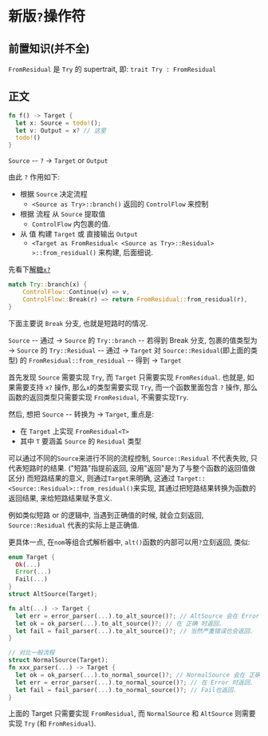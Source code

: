 # 新版`?`操作符

## 前置知识(并不全)

`FromResidual` 是 `Try` 的 supertrait, 即:
`trait Try : FromResidual`

## 正文

```rust
fn f() -> Target {
  let x: Source = todo!();
  let v: Output = x? // 这里
  todo!()
}
```

`Source` -- `?` -> `Target` or `Output`

由此 `?` 作用如下:

- 根据 `Source` 决定流程
  - `<Source as Try>::branch()` 返回的 `ControlFlow` 来控制
- 根据 流程 从 `Source` 提取值
  - `ControlFlow` 内包裹的值.
- 从 值 构建 `Target` 或 直接输出 `Output`
  - `<Target as FromResidual< <Source as Try>::Residual> >::from_residual()` 来构建, 后面细说.

先看下[解糖`x?`](https://rust-lang.github.io/rfcs/3058-try-trait-v2.html#desugaring-)

```rust
match Try::branch(x) {
    ControlFlow::Continue(v) => v,
    ControlFlow::Break(r) => return FromResidual::from_residual(r),
}
```

下面主要说 `Break` 分支, 也就是短路时的情况.

`Source` -- 通过 ->
`Source` 的 `Try::branch` -- 若得到 Break 分支, 包裹的值类型为 ->
`Source` 的 `Try::Residual` -- 通过 ->
`Target` 对 `Source::Residual`(即上面的类型) 的 `FromResidual::from_residual` -- 得到 ->
`Target`

首先发现 `Source` 需要实现 `Try`, 而 `Target` 只需要实现 `FromResidual`.
也就是, 如果需要支持 `x?` 操作, 那么`x`的类型需要实现 `Try`,
而一个函数里面包含 `?` 操作, 那么函数的返回类型只需要实现 `FromResidual`, 不需要实现`Try`.

然后, 想把 `Source` -- 转换为 -> `Target`, 重点是:

- 在 `Target` 上实现 `FromResidual<T>`
- 其中 `T` 要涵盖 `Source` 的 `Residual` 类型

可以通过不同的`Source`来进行不同的流程控制,
`Source::Residual` 不代表失败, 只代表短路时的结果.
("短路"指提前返回, 没用"返回"是为了与整个函数的返回值做区分)
而短路结果的意义, 则通过`Target`来明确, 这通过
`Target::<Source::Residual>::from_residual()`来实现,
其通过把短路结果转换为函数的返回结果, 来给短路结果赋予意义.

例如类似短路 or 的逻辑中, 当遇到正确值的时候, 就会立刻返回,
`Source::Residual` 代表的实际上是正确值.

更具体一点, 在`nom`等组合式解析器中, `alt()`函数的内部可以用`?`立刻返回, 类似:

```rust
enum Target {
  Ok(...)
  Error(...)
  Fail(...)
}
struct AltSource(Target);

fn alt(...) -> Target {
  let err = error_parser(...).to_alt_source()?; // AltSource 会在 Error 时继续.
  let ok = ok_parser(...).to_alt_source()?; // 在 正确 时返回.
  let fail = fail_parser(...).to_alt_source()?; // 当然严重错误也会返回.
}

// 对比一般流程
struct NormalSource(Target);
fn xxx_parser(...) -> Target {
  let ok = ok_parser(...).to_normal_source()?; // NormalSource 会在 正确 时继续.
  let err = error_parser(...).to_normal_source()?; // 在 Error 时返回.
  let fail = fail_parser(...).to_normal_source()?; // Fail也返回.
}
```

上面的 Target 只需要实现 `FromResidual`,
而 `NormalSource` 和 `AltSource` 则需要实现 `Try` (和 `FromResidual`).
